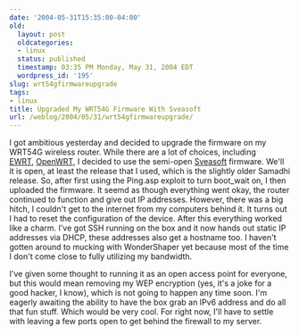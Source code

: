 ```yaml
---
date: '2004-05-31T15:35:00-04:00'
old:
  layout: post
  oldcategories:
  - linux
  status: published
  timestamp: 03:35 PM Monday, May 31, 2004 EDT
  wordpress_id: '195'
slug: wrt54gfirmwareupgrade
tags:
- linux
title: Upgraded My WRT54G Firmware With Sveasoft
url: /weblog/2004/05/31/wrt54gfirmwareupgrade/
---
```


I got ambitious yesterday and decided to upgrade the firmware on my WRT54G wireless router.  While there are a lot of choices, including [EWRT](http://www.portless.net/ewrt/), [OpenWRT](http://openwrt.ksilebo.net/), I decided to use the semi-open [Sveasoft](http://www.sveasoft.com/) firmware.  We'll it is open, at least the release that I used, which is the slightly older Samadhi release.  So, after first using the Ping.asp exploit to turn boot_wait on, I then uploaded the firmware.  It seemd as though everything went okay, the router continued to function and give out IP addresses.  However, there was a big hitch, I couldn't get to the internet from my computers behind it.  It turns out I had to reset the configuration of the device.  After this everything worked like a charm.  I've got SSH running on the box and it now hands out static IP addresses via DHCP, these addresses also get a hostname too.  I haven't gotten around to mucking with WonderShaper yet because most of the time I don't come close to fully utilizing my bandwidth.

I've given some thought to running it as an open access point for everyone, but this would mean removing my WEP encryption (yes, it's a joke for a good hacker, I know), which is not going to happen any time soon.  I'm eagerly awaiting the ability to have the box grab an IPv6 address and do all that fun stuff.  Which would be very cool.  For right now, I'll have to settle with leaving a few ports open to get behind the firewall to my server.